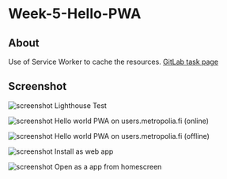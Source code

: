 # Week-5-Hello-PWA

## About
Use of Service Worker to cache the resources. [GitLab task page ](https://gitlab.metropolia.fi/ilkkamtk/sssf-course/-/blob/master/week5/pwa.md)

## Screenshot
![screenshot](images/Desktop.png "Hello world PWA on users.metropolia.fi (online)")
Lighthouse Test

![screenshot](images/Screenshot_20210415-115314_Chrome.png "Hello world PWA on users.metropolia.fi (online)")
Hello world PWA on users.metropolia.fi (online)


![screenshot](images/Screenshot_20210415-115330_Chrome.png)
Hello world PWA on users.metropolia.fi (offline)

![screenshot](images/Screenshot_20210415-115345_Chrome.png)
Install as web app

![screenshot](images/Screenshot_20210415-115400_Chrome.png)
Open as a app from homescreen